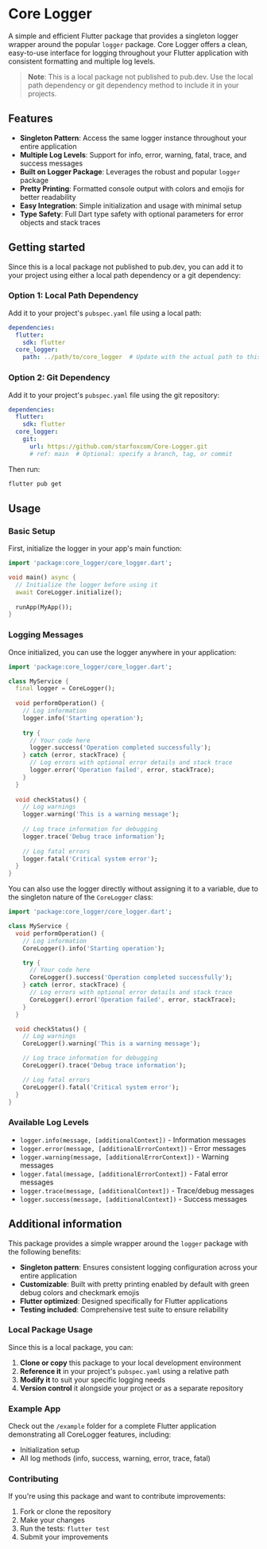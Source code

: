 # Core Logger

A simple and efficient Flutter package that provides a singleton logger wrapper around the popular `logger` package. Core Logger offers a clean, easy-to-use interface for logging throughout your Flutter application with consistent formatting and multiple log levels.

> **Note**: This is a local package not published to pub.dev. Use the local path dependency or git dependency method to include it in your projects.

## Features

- **Singleton Pattern**: Access the same logger instance throughout your entire application
- **Multiple Log Levels**: Support for info, error, warning, fatal, trace, and success messages
- **Built on Logger Package**: Leverages the robust and popular `logger` package
- **Pretty Printing**: Formatted console output with colors and emojis for better readability
- **Easy Integration**: Simple initialization and usage with minimal setup
- **Type Safety**: Full Dart type safety with optional parameters for error objects and stack traces

## Getting started

Since this is a local package not published to pub.dev, you can add it to your project using either a local path dependency or a git dependency:

### Option 1: Local Path Dependency

Add it to your project's `pubspec.yaml` file using a local path:

```yaml
dependencies:
  flutter:
    sdk: flutter
  core_logger:
    path: ../path/to/core_logger  # Update with the actual path to this package
```

### Option 2: Git Dependency

Add it to your project's `pubspec.yaml` file using the git repository:

```yaml
dependencies:
  flutter:
    sdk: flutter
  core_logger:
    git:
      url: https://github.com/starfoxcom/Core-Logger.git
      # ref: main  # Optional: specify a branch, tag, or commit
```

Then run:

```bash
flutter pub get
```

## Usage

### Basic Setup

First, initialize the logger in your app's main function:

```dart
import 'package:core_logger/core_logger.dart';

void main() async {
  // Initialize the logger before using it
  await CoreLogger.initialize();
  
  runApp(MyApp());
}
```

### Logging Messages

Once initialized, you can use the logger anywhere in your application:

```dart
import 'package:core_logger/core_logger.dart';

class MyService {
  final logger = CoreLogger();
  
  void performOperation() {
    // Log information
    logger.info('Starting operation');
    
    try {
      // Your code here
      logger.success('Operation completed successfully');
    } catch (error, stackTrace) {
      // Log errors with optional error details and stack trace
      logger.error('Operation failed', error, stackTrace);
    }
  }
  
  void checkStatus() {
    // Log warnings
    logger.warning('This is a warning message');
    
    // Log trace information for debugging
    logger.trace('Debug trace information');
    
    // Log fatal errors
    logger.fatal('Critical system error');
  }
}
```

You can also use the logger directly without assigning it to a variable, due to the singleton nature of the `CoreLogger` class:

```dart
import 'package:core_logger/core_logger.dart';

class MyService {
  void performOperation() {
    // Log information
    CoreLogger().info('Starting operation');

    try {
      // Your code here
      CoreLogger().success('Operation completed successfully');
    } catch (error, stackTrace) {
      // Log errors with optional error details and stack trace
      CoreLogger().error('Operation failed', error, stackTrace);
    }
  }

  void checkStatus() {
    // Log warnings
    CoreLogger().warning('This is a warning message');

    // Log trace information for debugging
    CoreLogger().trace('Debug trace information');

    // Log fatal errors
    CoreLogger().fatal('Critical system error');
  }
}
```

### Available Log Levels

- `logger.info(message, [additionalContext])` - Information messages
- `logger.error(message, [additionalErrorContext])` - Error messages
- `logger.warning(message, [additionalErrorContext])` - Warning messages
- `logger.fatal(message, [additionalErrorContext])` - Fatal error messages
- `logger.trace(message, [additionalContext])` - Trace/debug messages
- `logger.success(message, [additionalContext])` - Success messages

## Additional information

This package provides a simple wrapper around the `logger` package with the following benefits:

- **Singleton pattern**: Ensures consistent logging configuration across your entire application
- **Customizable**: Built with pretty printing enabled by default with green debug colors and checkmark emojis
- **Flutter optimized**: Designed specifically for Flutter applications
- **Testing included**: Comprehensive test suite to ensure reliability

### Local Package Usage

Since this is a local package, you can:

1. **Clone or copy** this package to your local development environment
2. **Reference it** in your project's `pubspec.yaml` using a relative path
3. **Modify it** to suit your specific logging needs
4. **Version control** it alongside your project or as a separate repository

### Example App

Check out the `/example` folder for a complete Flutter application demonstrating all CoreLogger features, including:

- Initialization setup
- All log methods (info, success, warning, error, trace, fatal)

### Contributing

If you're using this package and want to contribute improvements:

1. Fork or clone the repository
2. Make your changes
3. Run the tests: `flutter test`
4. Submit your improvements
